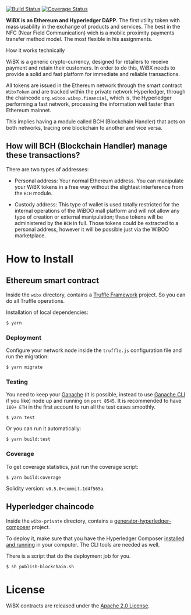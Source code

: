 [![Build Status](https://travis-ci.com/wibxcoin/Contracts.svg?branch=master)](https://travis-ci.com/wibxcoin/Contracts)
[![Coverage Status](https://coveralls.io/repos/github/wibxcoin/Contracts/badge.svg?branch=master)](https://coveralls.io/github/wibxcoin/Contracts?branch=master)

**WiBX is an Ethereum and Hyperledger DAPP.** The first utility token with mass usability in the exchange of products and services. The best in the NFC (Near Field Communication) wich is a mobile proximity payments transfer method model. The most flexible in his assignments.

How it works technically

WiBX is a generic crypto-currency, designed for retailers to receive payment and retain their customers.
In order to do this, WiBX needs to provide a solid and fast platform for immediate and reliable transactions.

All tokens are issued in the Ethereum network through the smart contract `WibxToken` and are tracked within the private network Hyperledger, through the chaincode `org.wiboo.wibxp.financial`, which is, the Hyperledger performing a fast network, processing the information well faster than Ethereum mainnet.

This implies having a module called BCH (Blockchain Handler) that acts on both networks, tracing one blockchain to another and vice versa.

## How will BCH (Blockchain Handler) manage these transactions?

There are two types of addresses:

  * Personal address: Your normal Ethereum address. You can manipulate your WiBX tokens in a free way without the slightest interference from the `BCH` module.

  * Custody address: This type of wallet is used totally restricted for the internal operations of the WiBOO mall platform and will not allow any type of creation or external manipulation; these tokens will be administered by the `BCH` in full. Those tokens could be extracted to  a personal address, however it will be possible just via the WiBOO marketplace.

# How to Install

## Ethereum smart contract

Inside the `wibx` directory, contains a [Truffle Framework](https://truffleframework.com) project. So you can do all Truffle operations.

Installation of local dependencies:
```
$ yarn
```

### Deployment

Configure your network node inside the `truffle.js` configuration file and run the migration:
```
$ yarn migrate
```

### Testing

You need to keep your [Ganache](https://truffleframework.com/ganache) (it is possible, instead to use [Ganache CLI](https://github.com/trufflesuite/ganache-cli) if you like) node up and running on `port 8545`. It is recommended to have `100+ ETH` in the first account to run all the test cases smoothly.
```
$ yarn test
```

Or you can run it automatically:
```
$ yarn build:test
```

### Coverage

To get coverage statistics, just run the coverage script:
```
$ yarn build:coverage
```

Solidity version: `v0.5.0+commit.1d4f565a`.

## Hyperledger chaincode

Inside the `wibx-private` directory, contains a [generator-hyperledger-composer](https://www.npmjs.com/package/generator-hyperledger-composer) project.

To deploy it, make sure that you have the Hyperledger Composer [installed and running](https://hyperledger.github.io/composer/latest/installing/development-tools.html) in your computer. The CLI tools are needed as well.

There is a script that do the deployment  job for you.
```(sh)
$ sh publish-blockchain.sh
```

# License

WiBX contracts are released under the [Apache 2.0 License](LICENSE).
